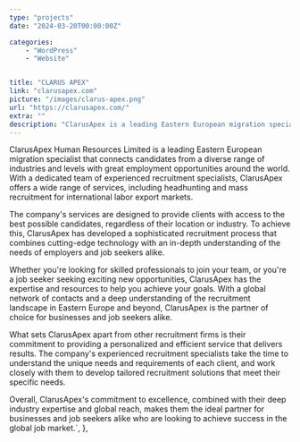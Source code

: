 ```yaml
---
type: "projects"
date: "2024-03-20T00:00:00Z"

categories: 
    - "WordPress"
    - "Website"


title: "CLARUS APEX"
link: "clarusapex.com"
picture: "/images/clarus-apex.png"
url: "https://clarusapex.com/"
extra: ""
description: "ClarusApex is a leading Eastern European migration specialist that offers employment opportunities for candidates worldwide, recruiting from 46 countries for local and international work assignments using headhunting and mass recruiting processes without the need for local offices."
---
```

ClarusApex Human Resources Limited is a leading Eastern European migration specialist that connects candidates from a diverse range of industries and levels with great employment opportunities around the world. With a dedicated team of experienced recruitment specialists, ClarusApex offers a wide range of services, including headhunting and mass recruitment for international labor export markets.

The company's services are designed to provide clients with access to the best possible candidates, regardless of their location or industry. To achieve this, ClarusApex has developed a sophisticated recruitment process that combines cutting-edge technology with an in-depth understanding of the needs of employers and job seekers alike.

Whether you're looking for skilled professionals to join your team, or you're a job seeker seeking exciting new opportunities, ClarusApex has the expertise and resources to help you achieve your goals. With a global network of contacts and a deep understanding of the recruitment landscape in Eastern Europe and beyond, ClarusApex is the partner of choice for businesses and job seekers alike.

What sets ClarusApex apart from other recruitment firms is their commitment to providing a personalized and efficient service that delivers results. The company's experienced recruitment specialists take the time to understand the unique needs and requirements of each client, and work closely with them to develop tailored recruitment solutions that meet their specific needs.

Overall, ClarusApex's commitment to excellence, combined with their deep industry expertise and global reach, makes them the ideal partner for businesses and job seekers alike who are looking to achieve success in the global job market.`,
    },